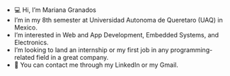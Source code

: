 - 💻 Hi, I’m Mariana Granados
- I’m in my 8th semester at Universidad Autonoma de Queretaro (UAQ) in Mexico.
- I’m interested in Web and App Development, Embedded Systems, and Electronics.
- I’m looking to land an internship or my first job in any programming-related field in a great company.
- 📧 You can contact me through my LinkedIn or my Gmail. 

<!---
MarianaGranados-09/MarianaGranados-09 is a ✨ special ✨ repository because its `README.md` (this file) appears on your GitHub profile.
You can click the Preview link to take a look at your changes.
--->
